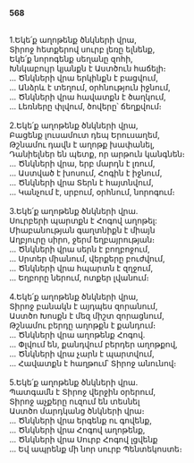 **568**

\
1.Եկե՛ք աղոթենք ծնկների վրա,\
Տիրոջ հետքերով սուրբ լեռը ելնենք,\
Եկե՛ք նորոգենք սեղանը զոհի,\
Խնկաբույր կյանքն է Աստծուն հաճելի։\
 ... Ծնկների վրա երկինքն է բացվում,\
 ... Անձրև է տեղում, օրհնություն իջնում,\
 ... Ծնկների վրա հավատքն է ծաղկում,\
 ... Լեռները փլվում, ծովերը՝ ճեղքվում։\
\
2.Եկե՛ք աղոթենք ծնկների վրա,\
Բացենք լուսամուտ դեպ Երուսաղեմ,\
Թշնամու դավն է աղոթք խափանել,\
Դանիելներ են պետք, որ արթուն կանգնեն։\
 ... Ծնկների վրա, երբ մարդն է լռում,\
 ... Աստված է խոսում, Հոգին է իջնում,\
 ... Ծնկների վրա Տերն է հայտնվում,\
 ... Կանչում է, սրբում, օրհնում, նորոգում։\
\
3.Եկե՛ք աղոթենք ծնկների վրա.\
Սուրբերի պարտքն է Հոգով աղոթել:\
Միաբանության գաղտնիքն է միայն\
Աղբյուրը սիրո, ջերմ եղբայրության։\
 ... Ծնկների վրա սերն է բողբոջում,\
 ... Սրտեր միանում, վերքերը բուժվում,\
 ... Ծնկների վրա հպարտն է զղջում,\
 ... Եղբորը ներում, ոտքեր լվանում։\
\
4.Եկե՛ք աղոթենք ծնկների վրա,\
Տիրոջ բանակն է այդպես զորանում,\
Աստծո Խոսքն է մեզ միշտ զորացնում,\
Թշնամու բերդը աղոթքն է քանդում։\
 ... Ծնկների վրա աղոթենք Հոգով.\
 ... Փլվում են, քանդվում բերդեր աղոթքով,\
 ... Ծնկների վրա չարն է պարտվում,\
 ... Հավատքն է հաղթում՝ Տիրոջ անունով։\
\
5.Եկե՛ք աղոթենք ծնկների վրա.\
Պատգամն է Տիրոջ վերջին օրերում,\
Տիրոջ աչքերը ուզում են տեսնել\
Աստծո մարդկանց ծնկների վրա։\
 ... Ծնկների վրա երգենք ու գովենք,\
 ... Ծնկների վրա Հոգով աղոթենք,\
 ... Ծնկների վրա Սուրբ Հոգով լցվենք\
 ... Եվ ապրենք մի նոր սուրբ Պենտեկոստե։
